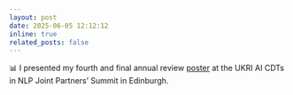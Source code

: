 ```yaml
---
layout: post
date: 2025-06-05 12:12:12
inline: true
related_posts: false
---
```


📊 I presented my fourth and final annual review [poster](/assets/pdf/CDTSummit2025.pdf) at the UKRI AI CDTs in NLP Joint Partners’ Summit in Edinburgh.
